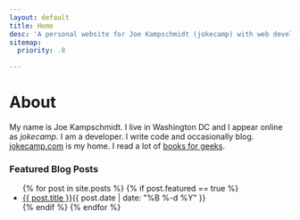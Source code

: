 ```yaml
---
layout: default
title: Home
desc: 'A personal website for Joe Kampschmidt (jokecamp) with web development blogs and projects. I am a developer. I write code and occasionally blog.'
sitemap:
  priority: .8

---
```


# About

<div itemscope itemtype="http://data-vocabulary.org/Person">
My name is <span itemprop="name">Joe Kampschmidt</span>. I live in <span itemprop="address" itemscope
    itemtype="http://data-vocabulary.org/Address">
    <span itemprop="locality">Washington DC</span>
  </span> and I appear online as <em itemprop="nickname">jokecamp</em>. I am a <span itemprop='role'>developer</span>. I write code and occasionally blog. <a itemprop="url" href="http://www.jokecamp.com">jokecamp.com</a> is my home.
  I read a lot of <a href="/books-for-geeks/">books for geeks</a>.
</div>


### Featured Blog Posts

<ul class="posts-list">
{% for post in site.posts %}
  {% if post.featured == true %}
  <li><a href="{{ post.url }}">{{ post.title }}</a><span class="date">{{ post.date | date: "%B %-d %Y"  }}</span></li>
  {% endif %}
{% endfor %}
</ul>
